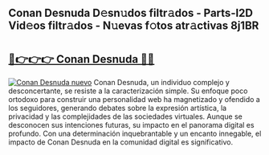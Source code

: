## Conan Desnuda D𝚎sn𝚞dos filtr𝚊dos - Parts-I2D Vid𝚎os filtr𝚊dos - N𝚞evas f𝚘tos atr𝚊ctivas 8j1BR

# <h2><a href="http://mbavlui.tromn.icu/?c=Conan+Desnuda">🔗👉👉👉 Conan Desnuda 🔗🔗</a></h2>

[![Conan Desnuda nuevo](https://i.imgur.com/pEAQMta.gif)](http://mbavlui.tromn.icu/?c=Conan+Desnuda)
Conan Desnuda, un individuo complejo y desconcertante, se resiste a la caracterización simple. Su enfoque poco ortodoxo para construir una personalidad web ha magnetizado y ofendido a los seguidores, generando debates sobre la expresión artística, la privacidad y las complejidades de las sociedades virtuales. Aunque se desconocen sus intenciones futuras, su impacto en el panorama digital es profundo. Con una determinación inquebrantable y un encanto innegable, el impacto de Conan Desnuda en la comunidad digital es significativo.
